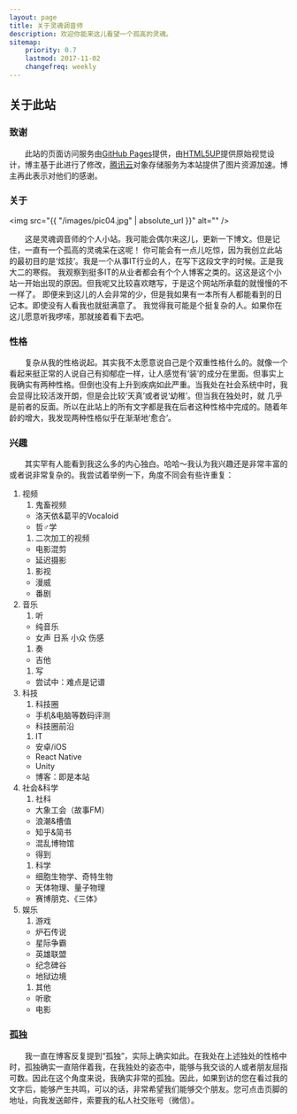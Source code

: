 ```yaml
---
layout: page
title: 关于灵魂调音师
description: 欢迎你能来这儿看望一个孤高的灵魂。
sitemap:
    priority: 0.7
    lastmod: 2017-11-02
    changefreq: weekly
---
```

## 关于此站

### 致谢

&emsp;&emsp;此站的页面访问服务由[GitHub Pages](https://pages.github.com/)提供，由[HTML5UP](https://html5up.net)提供原始视觉设计，博主基于此进行了修改，[腾讯云](https://cloud.tencent.com/)对象存储服务为本站提供了图片资源加速。博主再此表示对他们的感谢。

### 关于

<span class="image left"><img src="{{ "/images/pic04.jpg" | absolute_url }}" alt="" /></span>

&emsp;&emsp;这是灵魂调音师的个人小站。我可能会偶尔来这儿，更新一下博文。但是记住，一直有一个孤高的灵魂呆在这呢！
你可能会有一点儿吃惊，因为我创立此站的最初目的是‘炫技’。我是一个从事IT行业的人，在写下这段文字的时候。正是我大二的寒假。
我观察到挺多IT的从业者都会有个个人博客之类的。这这是这个小站一开始出现的原因。但我呢又比较喜欢瞎写，于是这个网站所承载的就慢慢的不一样了。
即便来到这儿的人会非常的少，但是我如果有一本所有人都能看到的日记本。即使没有人看我也就挺满意了。
我觉得我可能是个挺复杂的人。如果你在这儿愿意听我啰嗦，那就接着看下去吧。

### 性格

&emsp;&emsp;复杂从我的性格说起。其实我不太愿意说自己是个双重性格什么的。就像一个看起来挺正常的人说自己有抑郁症一样，让人感觉有‘装’的成分在里面。但事实上
我确实有两种性格。但倒也没有上升到疾病如此严重。当我处在社会系统中时，我会显得比较活泼开朗，但是会比较‘天真’或者说‘幼稚’。但当我在独处时，就
几乎是前者的反面。所以在此站上的所有文字都是我在后者这种性格中完成的。随着年龄的增大，我发现两种性格似乎在渐渐地‘愈合’。

### 兴趣

&emsp;&emsp;其实罕有人能看到我这么多的内心独白。哈哈～我认为我兴趣还是非常丰富的或者说非常复杂的。我尝试着举例一下，角度不同会有些许重复：

1. 视频
   1. 鬼畜视频
     * 洛天依&葛平的Vocaloid
     * 哲♂学
   1. 二次加工的视频
     * 电影混剪
     * 延迟摄影
   1. 影视
     * 漫威
     * 番剧
1. 音乐
   1. 听
     * 纯音乐
     * 女声 日系 小众 伤感
   1. 奏
     * 吉他
   1. 写
     * 尝试中：难点是记谱
1. 科技
   1. 科技圈
     * 手机&电脑等数码评测
     * 科技圈前沿
   1. IT
     * 安卓/iOS
     * React Native
     * Unity
     * 博客：即是本站
1. 社会&科学
   1. 社科
     * 大象工会（故事FM）
     * 浪潮&槽值
     * 知乎&简书
     * 混乱博物馆
     * 得到
   1. 科学
     * 细胞生物学、奇特生物
     * 天体物理、量子物理
     * 赛博朋克、《三体》
1. 娱乐
   1. 游戏
     * 炉石传说
     * 星际争霸
     * 英雄联盟
     * 纪念碑谷
     * 地狱边境
   1. 其他
     * 听歌
     * 电影

<!-- 1. 人物
   1. 社会
     * 罗振宇
     * 刘大可
     * 押沙龙
     * 混乱博物馆
     * 得到
   1. 科技
     * 刘大可
     * 王自如
     * 罗永浩
     * 雷军
     * 那岩
     * 乔布斯
   1. 娱乐
     * 王师傅（张鼎） -->

### 孤独

&emsp;&emsp;我一直在博客反复提到“孤独”，实际上确实如此。在我处在上述独处的性格中时，孤独确实一直陪伴着我，在我独处的姿态中，能够与我交谈的人或者朋友屈指可数。因此在这个角度来说，我确实非常的孤独。因此，如果到访的您在看过我的文字后，能够产生共鸣，可以的话，非常希望我们能够交个朋友。您可点击页脚的地址，向我发送邮件，索要我的私人社交账号（微信）。

<!-- <div class="box">
  <p>
  </p>
</div> 
<span class="image left"><img src="{{ "/images/pic05.jpg" | absolute_url }}" alt="" /></span>
-->